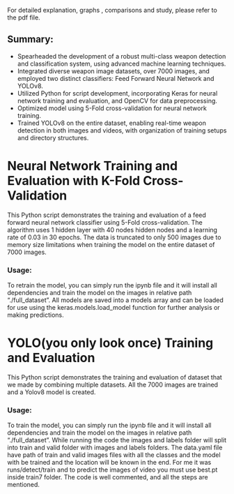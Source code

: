 For detailed explanation, graphs , comparisons and study, please refer to the pdf file.

## Summary:
- Spearheaded the development of a robust multi-class weapon detection and classification system, using advanced machine learning techniques. 
- Integrated diverse weapon image datasets, over 7000 images, and employed two distinct classifiers: Feed Forward Neural Network and YOLOv8.
- Utilized Python for script development, incorporating Keras for neural network training and evaluation, and OpenCV for data preprocessing. 
- Optimized model using 5-Fold cross-validation for neural network training. 
- Trained YOLOv8 on the entire dataset, enabling real-time weapon detection in both images and videos, with organization of training setups and directory structures.

# Neural Network Training and Evaluation with K-Fold Cross-Validation
This Python script demonstrates the training and evaluation of a feed forward neural network classifier using 5-Fold cross-validation. The algorithm uses 1 hidden layer with 40 nodes hidden nodes and a learning rate of 0.03 in 30 epochs. The data is truncated to only 500 images due to memory size limitations when training the model on the entire dataset of 7000 images.

### Usage:
To retrain the model, you can simply run the ipynb file and it will install all dependencies and train the model on the images in relative path “./full_dataset”. All models are saved into a models array and can be loaded for use using the keras.models.load_model function for further analysis or making predictions.

# YOLO(you only look once) Training and Evaluation
This Python script demonstrates the training and evaluation of dataset that we made by combining multiple datasets. All the 7000 images are trained and a Yolov8 model is created. 

### Usage:
To train the model, you can simply run the ipynb file and it will install all dependencies and train the model on the images in relative path “./full_dataset”. While running the code the images and labels folder will split into train and valid folder with images and labels folders. The data.yaml file have path of train and valid images files with all the classes and the model with be trained and the location will be known in the end. For me it was runs/detect/train and to predict the images of video you must use best.pt inside train7 folder. The code is well commented, and all the steps are mentioned.

